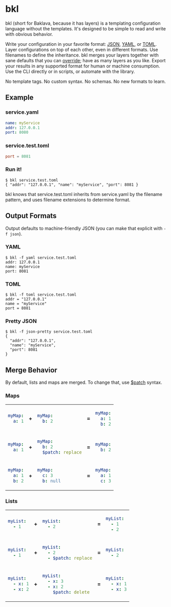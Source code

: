 # bkl

bkl (short for Baklava, because it has layers) is a templating configuration language without the templates. It's designed to be simple to read and write with obvious behavior.

Write your configuration in your favorite format: [JSON](https://json.org), [YAML](https://yaml.org/), or [TOML](https://toml.io). Layer configurations on top of each other, even in different formats. Use filenames to define the inheritance. bkl merges your layers together with sane defaults that you can [override](#override); have as many layers as you like. Export your results in any supported format for human or machine consumption. Use the CLI directly or in scripts, or automate with the library.

No template tags. No custom syntax. No schemas. No new formats to learn.

## Example

### service.yaml
```yaml
name: myService
addr: 127.0.0.1
port: 8080
```

### service.test.toml
```toml
port = 8081
```

### Run it!
```console
$ bkl service.test.toml
{ "addr": "127.0.0.1", "name": "myService", "port": 8081 }
```

bkl knows that service.test.toml inherits from service.yaml by the filename pattern, and uses filename extensions to determine format.

## Output Formats

Output defaults to machine-friendly JSON (you can make that explicit with `-f json`).

### YAML
```console
$ bkl -f yaml service.test.toml
addr: 127.0.0.1
name: myService
port: 8081
```

### TOML
```console
$ bkl -f toml service.test.toml
addr = "127.0.0.1"
name = "myService"
port = 8081
```

### Pretty JSON
```console
$ bkl -f json-pretty service.test.toml
{
  "addr": "127.0.0.1",
  "name": "myService",
  "port": 8081
}
```

## Merge Behavior

By default, lists and maps are merged. To change that, use [$patch](https://github.com/edgarsandi/Kubernetes/blob/master/docs/devel/api-conventions.md#strategic-merge-patch) syntax.

### Maps

<table>
  
<tr>

<td>

```yaml
myMap:
  a: 1
```
</td>

<td>

**+**
</td>

<td>

```yaml
myMap:
  b: 2
```
</td>

<td>

**=**
</td>

<td>

```yaml
myMap:
  a: 1
  b: 2
```
</td>

</tr>

<tr></tr>

<tr>

<td>

```yaml
myMap:
  a: 1
```
</td>

<td>

**+**
</td>

<td>

```yaml
myMap:
  b: 2
  $patch: replace
```
</td>

<td>

**=**
</td>

<td>

```yaml
myMap:
  b: 2
```
</td>

</tr>

<tr></tr>

<tr>

<td>

```yaml
myMap:
  a: 1
  b: 2
```
</td>

<td>

**+**
</td>

<td>

```yaml
myMap:
  c: 3
  b: null
```
</td>

<td>

**=**
</td>

<td>

```yaml
myMap:
  a: 1
  c: 3
```
</td>

</tr>

</table>

### Lists

<table>
  
<tr>

<td>

```yaml
myList:
  - 1
```
</td>

<td>

**+**
</td>

<td>

```yaml
myList:
  - 2
```
</td>

<td>

**=**
</td>

<td>

```yaml
myList:
  - 1
  - 2
```
</td>

</tr>

<tr></tr>

<tr>

<td>

```yaml
myList:
  - 1
```
</td>

<td>

**+**
</td>

<td>

```yaml
myList:
  - 2
  - $patch: replace
```
</td>

<td>

**=**
</td>

<td>

```yaml
myList:
  - 2
```
</td>

</tr>

<tr></tr>

<tr>

<td>

```yaml
myList:
  - x: 1
  - x: 2
```
</td>

<td>

**+**
</td>

<td>

```yaml
myList:
  - x: 3
  - x: 2
    $patch: delete
```
</td>

<td>

**=**
</td>

<td>

```yaml
myList:
  - x: 1
  - x: 3
```
</td>

</tr>

</table>
